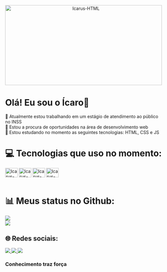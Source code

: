<div align="center">
  <img align="center" alt="Icarus-HTML" height="257px" width="100%" src="https://github.com/IcaroMachadoCarvalho/IcaroMachadoCarvalho/assets/133804302/aa8d5649-afd4-4852-b102-dfc1fcd3d272">
</div>

# Olá! Eu sou o Ícaro👋
🔭  Atualmente estou trabalhando em um estágio de atendimento ao público no INSS<br>
🤝 Estou a procura de oportunidades na área de desenvolvimento web<br>
🌱  Estou estudando no momento as seguintes tecnologias: HTML, CSS e JS

# 💻 Tecnologias que uso no momento:
<div style="display:inline_block;">
  <img align="center" alt="Icarus-HTML" height="30" width="40" src="https://cdn.jsdelivr.net/gh/devicons/devicon/icons/html5/html5-original.svg">
  <img align="center" alt="Icarus-CSS" height="30" width="40" src="https://cdn.jsdelivr.net/gh/devicons/devicon/icons/css3/css3-original.svg">
  <img align="center" alt="Icarus-JS" height="30" width="40" src="https://cdn.jsdelivr.net/gh/devicons/devicon/icons/javascript/javascript-original.svg">
  <img align="center" alt="Icarus-Git" height="30" width="40" src="https://cdn.jsdelivr.net/gh/devicons/devicon@latest/icons/git/git-plain.svg">
</div> <br>

# 📊 Meus status no Github:
![](https://github-readme-stats.vercel.app/api?username=IcaroMachadoCarvalho&theme=dark&hide_border=false&include_all_commits=false&count_private=false)<br/>
![](https://github-readme-stats.vercel.app/api/top-langs/?username=IcaroMachadoCarvalho&theme=dark&hide_border=false&include_all_commits=false&count_private=false&layout=compact)

<!-- Proudly created with GPRM ( https://gprm.itsvg.in ) -->

## 🌐 Redes sociais:
<div>
  <a href="linkedin.com/in/ícaromachadodecarvalho" target="_blank">
    <img src="https://img.shields.io/badge/LinkedIn-0077B5?style=for-the-badge&logo=linkedin&logoColor=white" target="_blank">
  </a>
  <a href="mailto:icarocarvalho028@gmail.com" target="_blank">
    <img src="https://img.shields.io/badge/Gmail-D14836?style=for-the-badge&logo=gmail&logoColor=white" target="_blank">
  </a>
  <a href="" target="_blank"><img src="https://img.shields.io/badge/Facebook-1877F2?style=for-the-badge&logo=facebook&logoColor=white" target="_blank"></a>
</div>

### Conhecimento traz força


<!-- Proudly created with GPRM ( https://gprm.itsvg.in ) -->
<!-- 
![Devi01796's GitHub stats](https://github-readme-stats.vercel.app/api?username=IcaroMachadoCarvalho&theme=github_dark&show_icons=true)
![Top Langs](https://github-readme-stats.vercel.app/api/top-langs/?username=IcaroMachadoCarvalho&hideIcaroMachadoCarvalho&theme=github_dark&progress=true) 

**** is a ✨ _special_ ✨ repository because its `README.md` (this file) appears on your GitHub profile.

Here are some ideas to get you started:

- 🔭 I’m currently working on ...
- 🌱 I’m currently learning ...
- 👯 I’m looking to collaborate on ...
- 🤔 I’m looking for help with ...
- 💬 Ask me about ...
- 📫 How to reach me: ...
- 😄 Pronouns: ...
- ⚡ Fun fact: ...
-->
